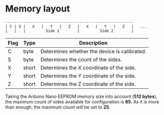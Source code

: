 # Memory layout


```
---------------------------------------------------------
| C | S |   X   |   Y   |   Z   |   X   |   Y   |   Z   |   ...
|   |   |         Side 1        |         Side 2        |
```


| Flag | Type | Description |
| ---- | ---- | ---- |
| C | byte |Determines whether the device is calibrated.|
| S | byte |Determines the count of the sides.|
| X | short |Determines the X coordinate of the side.|
| Y | short |Determines the Y coordinate of the side.|
| Z | short |Determines the Z coordinate of the side.|

Taking the Arduino Nano EEPROM memory size into account (**512 bytes**), the maximum count of sides available for configuration is **85**. As it is more than enough, the maximum count will be set to **25**.

